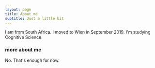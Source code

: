 ```yaml
---
layout: page
title: About me
subtitle: Just a little bit
---
```


I am from South Africa. I moved to Wien in September 2019. I'm studying Cognitive Science.

### more about me

No. That's enough for now.
